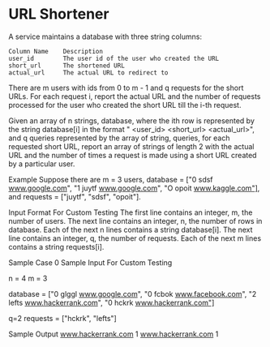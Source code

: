 # URL Shortener

A service maintains a database with three string columns:

```
Column Name    Description
user_id        The user id of the user who created the URL
short_url      The shortened URL
actual_url     The actual URL to redirect to
```

There are m users with ids from 0 to m - 1 and q requests for the short URLs. For each request i, report the actual URL and the number of requests processed for the user who created the short URL till the i-th request.

Given an array of n strings, database, where the ith row is represented by the string database[i] in the format " <user_id> <short_url> <actual_url>", and q queries represented by the array of string, queries, for each requested short URL, report an array of strings of length 2 with the actual URL and the number of times a request is made using a short URL created by a particular user.

Example
Suppose there are m = 3 users, database = ["0 sdsf www.google.com", "1 juytf www.google.com", "O opoit www.kaggle.com"], and requests = ["juytf", "sdsf", "opoit"].

Input Format For Custom Testing
The first line contains an integer, m, the number of users.
The next line contains an integer, n, the number of rows in database.
Each of the next n lines contains a string database[i].
The next line contains an integer, q, the number of requests.
Each of the next m lines contains a string requests[i].

Sample Case 0
Sample Input For Custom Testing

n = 4
m = 3

database = ["0 glggl www.google.com", "0 fcbok www.facebook.com", "2 lefts www.hackerrank.com", "0 hckrk www.hackerrank.com"]

q=2
requests = ["hckrk", "lefts"]

Sample Output
www.hackerrank.com 1
www.hackerrank.com 1
